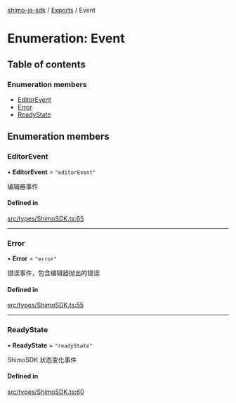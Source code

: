 [shimo-js-sdk](../README.md) / [Exports](../modules.md) / Event

# Enumeration: Event

## Table of contents

### Enumeration members

- [EditorEvent](Event.md#editorevent)
- [Error](Event.md#error)
- [ReadyState](Event.md#readystate)

## Enumeration members

### EditorEvent

• **EditorEvent** = `"editorEvent"`

编辑器事件

#### Defined in

[src/types/ShimoSDK.ts:65](https://github.com/shimohq/shimo-js-sdk/blob/42e1df1/src/types/ShimoSDK.ts#L65)

___

### Error

• **Error** = `"error"`

错误事件，包含编辑器抛出的错误

#### Defined in

[src/types/ShimoSDK.ts:55](https://github.com/shimohq/shimo-js-sdk/blob/42e1df1/src/types/ShimoSDK.ts#L55)

___

### ReadyState

• **ReadyState** = `"readyState"`

ShimoSDK 状态变化事件

#### Defined in

[src/types/ShimoSDK.ts:60](https://github.com/shimohq/shimo-js-sdk/blob/42e1df1/src/types/ShimoSDK.ts#L60)
